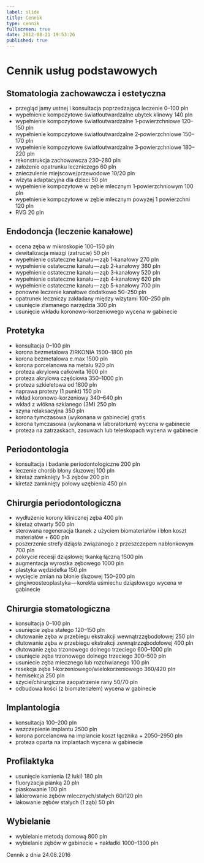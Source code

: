 ```yaml
---
label: slide
title: Cennik
type: cennik
fullscreen: true
date: 2012-08-21 19:53:26
published: true
---
```


# <span>Cennik usług podstawowych</span>

## Stomatologia zachowawcza i estetyczna

* <span>przegląd jamy ustnej i konsultacja poprzedzająca leczenie</span> <span>0&ndash;100 pln</span>
* <span>wypełnienie kompozytowe światłoutwardzalne ubytek klinowy</span> <span>140 pln</span>
* <span>wypełnienie kompozytowe światłoutwardzalne 1&#8209;powierzchniowe</span> <span>120&ndash;150 pln</span>
* <span>wypełnienie kompozytowe światłoutwardzalne 2&#8209;powierzchniowe</span> <span>150&ndash;170 pln</span>
* <span>wypełnienie kompozytowe światłoutwardzalne 3&#8209;powierzchniowe</span> <span>180&ndash;220 pln</span>
* <span>rekonstrukcja zachowawcza</span> <span>230&ndash;280 pln</span>
* <span>założenie opatrunku leczniczego</span> <span>60 pln</span>
* <span>znieczulenie miejscowe/przewodowe</span> <span>10/20 pln</span>
* <span>wizyta adaptacyjna dla dzieci</span> <span>50 pln</span>
* <span>wypełnienie kompozytowe w zębie mlecznym 1&#8209;powierzchniowym</span> <span>100 pln</span>
* <span>wypełnienie kompozytowe w zębie mlecznym powyżej 1 powierzchni</span> <span>120 pln</span>
* <span>RVG</span> <span>20 pln</span>

<h2 id="endodoncja">Endodoncja (leczenie kanałowe)</h2>

* <span>ocena zęba w mikroskopie</span> <span>100&ndash;150 pln</span>
* <span>dewitalizacja miazgi (zatrucie)</span> <span>50 pln</span>
* <span>wypełnienie ostateczne kanału&#8202;&mdash;&#8202;ząb 1&#8209;kanałowy</span> <span>270 pln</span>
* <span>wypełnienie ostateczne kanału&#8202;&mdash;&#8202;ząb 2&#8209;kanałowy</span> <span>360 pln</span>
* <span>wypełnienie ostateczne kanału&#8202;&mdash;&#8202;ząb 3&#8209;kanałowy</span> <span>520 pln</span>
* <span>wypełnienie ostateczne kanału&#8202;&mdash;&#8202;ząb 4&#8209;kanałowy</span> <span>620 pln</span>
* <span>wypełnienie ostateczne kanału&#8202;&mdash;&#8202;ząb 5&#8209;kanałowy</span> <span>700 pln</span>
* <span>ponowne leczenie kanałowe</span> <span>dodatkowo 50&ndash;250 pln</span>
* <span>opatrunek leczniczy zakładany między wizytami</span> <span>100&ndash;250 pln</span>
* <span>usunięcie złamanego narzędzia</span> <span>300 pln</span>
* <span>usunięcie wkładu koronowo-korzeniowego</span> <span>wycena w gabinecie</span>

## Protetyka

* <span>konsultacja</span> <span>0&ndash;100 pln</span>
* <span>korona bezmetalowa ZIRKONIA</span> <span>1500&ndash;1800 pln</span>
* <span>korona bezmetalowa e.max</span> <span>1500 pln</span>
* <span>korona porcelanowa na metalu</span> <span>920 pln</span>
* <span>proteza akrylowa całkowita</span> <span>1600 pln</span>
* <span>proteza akrylowa częściowa</span> <span>350&ndash;1000 pln</span>
* <span>proteza szkieletowa</span> <span>od 1800 pln</span>
* <span>naprawa protezy (1 punkt)</span> <span>150 pln</span>
* <span>wkład koronowo-korzeniowy</span> <span>340&ndash;640 pln</span>
* <span>wkład z włókna szklanego (3M)</span> <span>250 pln</span>
* <span>szyna relaksacyjna</span> <span>350 pln</span>
* <span>korona tymczasowa (wykonana w gabinecie)</span> <span>gratis</span>
* <span>korona tymczasowa (wykonana w laboratorium)</span> <span>wycena w gabinecie</span>
* <span>proteza na zatrzaskach, zasuwach lub teleskopach</span> <span>wycena w gabinecie</span>

## Periodontologia
* <span>konsultacja i badanie periodontologiczne</span> <span>200 pln</span>
* <span>leczenie chorób błony śluzowej</span> <span>100 pln</span>
* <span>kiretaż zamknięty 1&ndash;3 zębów</span> <span>200 pln</span>
* <span>kiretaż zamknięty połowy uzębienia</span> <span>450 pln</span>

## Chirurgia periodontologiczna
* <span>wydłużenie korony klinicznej zęba</span> <span>400 pln</span>
* <span>kiretaż otwarty</span> <span>500 pln</span>
* <span>sterowana regeneracja tkanek z użyciem biomateriałów i błon</span> <span>koszt materiałów + 600 pln</span>
* <span>poszerzenie strefy dziąsła związanego z przeszczepem nabłonkowym</span> <span>700 pln</span>
* <span>pokrycie recesji dziąsłowej tkanką łączną</span> <span>1500 pln</span>
* <span>augmentacja wyrostka zębowego</span> <span>1000 pln</span>
* <span>plastyka wędzidełka</span> <span>150 pln</span>
* <span>wycięcie zmian na błonie śluzowej</span> <span>150&ndash;200 pln</span>
* <span>gingiwoosteoplastyka&#8202;&mdash;&#8202;korekta uśmiechu dziąsłowego</span> <span>wycena w gabinecie</span>

## Chirurgia stomatologiczna

* <span>konsultacja</span> <span>0&ndash;100 pln</span>
* <span>usunięcie zęba stałego</span> <span>120&ndash;150 pln</span>
* <span>dłutowanie zęba w przebiegu ekstrakcji wewnątrzzębodołowej</span> <span>250 pln</span>
* <span>dłutowanie zęba w przebiegu ekstrakcji zewnątrzzębodołowej</span> <span>400 pln</span>
* <span>dłutowanie zęba trzonowego dolnego trzeciego</span> <span>600&ndash;1000 pln</span>
* <span>usunięcie zęba trzonowego dolnego trzeciego</span> <span>300&ndash;500 pln</span>
* <span>usuniecie zęba mlecznego lub rozchwianego</span> <span>100 pln</span>
* <span>resekcja zęba 1&#8209;korzeniowego/wielokorzeniowego</span> <span>360/420 pln</span>
* <span>hemisekcja</span> <span>250 pln</span>
* <span>szycie/chirurgiczne zaopatrzenie rany</span> <span>50/70 pln</span>
* <span>odbudowa kości (z biomateriałem)</span> <span>wycena w gabinecie</span>

## Implantologia

* <span>konsultacja</span> <span>100&ndash;200 pln</span>
* <span>wszczepienie implantu</span> <span>2500 pln</span>
* <span>korona porcelanowa na implancie</span> <span>koszt łącznika + 2050&ndash;2950 pln</span>
* <span>proteza oparta na implantach</span> <span>wycena w gabinecie</span>

## Profilaktyka

* <span>usunięcie kamienia (2 łuki)</span> <span>180 pln</span>
* <span>fluoryzacja pianką</span> <span>20 pln</span>
* <span>piaskowanie</span> <span>100 pln</span>
* <span>lakierowanie zębów mlecznych/stałych</span> <span>60/120 pln</span>
* <span>lakowanie zębów stałych (1 ząb)</span> <span>50 pln</span>

## Wybielanie

* <span>wybielanie metodą domową</span> <span>800 pln</span>
* <span>wybielanie zębów w gabinecie + nakładki</span> <span>1000&ndash;1300 pln</span>

<div class="cennik-aktualizacja">Cennik z dnia 24.08.2016</div>
